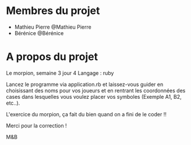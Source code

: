 # Membres du projet
- Mathieu Pierre @Mathieu Pierre
- Bérénice @Bérénice

# A propos du projet
Le morpion, semaine 3 jour 4
Langage : ruby

Lancez le programme via application.rb et laissez-vous guider en choisissant des noms pour vos joueurs et en rentrant les coordonnées des cases dans lesquelles vous voulez placer vos symboles (Exemple A1, B2, etc..).

L'exercice du morpion, ça fait du bien quand on a fini de le coder !!

Merci pour la correction !

M&B


